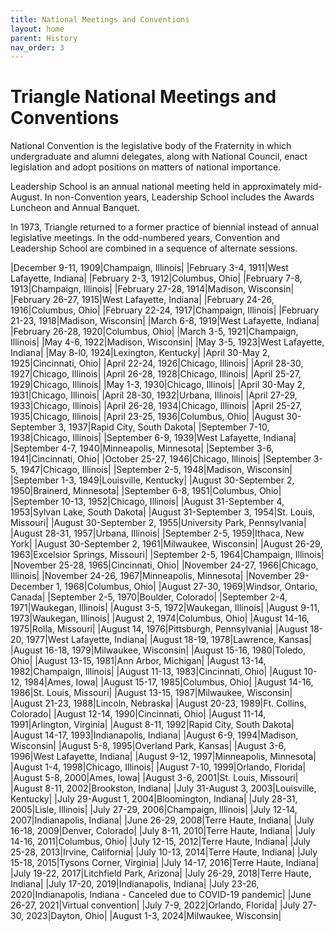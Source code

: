 ```yaml
---
title: National Meetings and Conventions
layout: home
parent: History
nav_order: 3
---
```

# Triangle National Meetings and Conventions

National Convention is the legislative body of the Fraternity in which
undergraduate and alumni delegates, along with National Council, enact
legislation and adopt positions on matters of national importance.

Leadership School is an annual national meeting held in approximately
mid-August.  In non-Convention years, Leadership School includes the
Awards Luncheon and Annual Banquet.

In 1973, Triangle returned to a former practice of biennial instead of
annual legislative meetings.  In the odd-numbered years, Convention and
Leadership School are combined in a sequence of alternate sessions.

|December 9-11, 1909|Champaign, Illinois|
|February 3-4, 1911|West Lafayette, Indiana|
|February 2-3, 1912|Columbus, Ohio|
|February 7-8, 1913|Champaign, Illinois|
|February 27-28, 1914|Madison, Wisconsin|
|February 26-27, 1915|West Lafayette, Indiana|
|February 24-26, 1916|Columbus, Ohio|
|February 22-24, 1917|Champaign, Illinois|
|February 21-23, 1918|Madison, Wisconsin|
|March 6-8, 1919|West Lafayette, Indiana|
|February 26-28, 1920|Columbus, Ohio|
|March 3-5, 1921|Champaign, Illinois|
|May 4-6, 1922|Madison, Wisconsin|
|May 3-5, 1923|West Lafayette, Indiana|
|May 8-l0, 1924|Lexington, Kentucky|
|April 30-May 2, 1925|Cincinnati, Ohio|
|April 22-24, 1926|Chicago, Illinois|
|April 28-30, 1927|Chicago, Illinois|
|April 26-28, 1928|Chicago, Illinois|
|April 25-27, 1929|Chicago, Illinois|
|May 1-3, 1930|Chicago, Illinois|
|April 30-May 2, 1931|Chicago, Illinois|
|April 28-30, 1932|Urbana, Illinois|
|April 27-29, 1933|Chicago, Illinois|
|April 26-28, 1934|Chicago, Illinois|
|April 25-27, 1935|Chicago, Illinois|
|April 23-25, 1936|Columbus, Ohio|
|August 30-September 3, 1937|Rapid City, South Dakota|
|September 7-10, 1938|Chicago, Illinois|
|September 6-9, 1939|West Lafayette, Indiana|
|September 4-7, 1940|Minneapolis, Minnesota|
|September 3-6, 1941|Cincinnati, Ohio|
|October 25-27, 1946|Chicago, Illinois|
|September 3-5, 1947|Chicago, Illinois|
|September 2-5, 1948|Madison, Wisconsin|
|September 1-3, 1949|Louisville, Kentucky|
|August 30-September 2, 1950|Brainerd, Minnesota|
|September 6-8, 1951|Columbus, Ohio|
|September 10-13, 1952|Chicago, Illinois|
|August 31-September 4, 1953|Sylvan Lake, South Dakota|
|August 31-September 3, 1954|St. Louis, Missouri|
|August 30-September 2, 1955|University Park, Pennsylvania|
|August 28-31, 1957|Urbana, Illinois|
|September 2-5, 1959|Ithaca, New York|
|August 30-September 2, 1961|Milwaukee, Wisconsin|
|August 26-29, 1963|Excelsior Springs, Missouri|
|September 2-5, 1964|Champaign, Illinois|
|November 25-28, 1965|Cincinnati, Ohio|
|November 24-27, 1966|Chicago, Illinois|
|November 24-26, 1967|Minneapolis, Minnesota|
|November 29-December 1, 1968|Columbus, Ohio|
|August 27-30, 1969|Windsor, Ontario, Canada|
|September 2-5, 1970|Boulder, Colorado|
|September 2-4, 1971|Waukegan, Illinois|
|August 3-5, 1972|Waukegan, Illinois|
|August 9-11, 1973|Waukegan, Illinois|
|August 2, 1974|Columbus, Ohio|
|August 14-16, 1975|Rolla, Missouri|
|August 14, 1976|Pittsburgh, Pennsylvania|
|August 18-20, 1977|West Lafayette, Indiana|
|August 18-19, 1978|Lawrence, Kansas|
|August 16-18, 1979|Milwaukee, Wisconsin|
|August 15-16, 1980|Toledo, Ohio|
|August 13-15, 1981|Ann Arbor, Michigan|
|August 13-14, 1982|Champaign, Illinois|
|August 11-13, 1983|Cincinnati, Ohio|
|August 10-12, 1984|Ames, Iowa|
|August 15-17, 1985|Columbus, Ohio|
|August 14-16, 1986|St. Louis, Missouri|
|August 13-15, 1987|Milwaukee, Wisconsin|
|August 21-23, 1988|Lincoln, Nebraska|
|August 20-23, 1989|Ft. Collins, Colorado|
|August 12-14, 1990|Cincinnati, Ohio|
|August 11-14, 1991|Arlington, Virginia|
|August 8-11, 1992|Rapid City, South Dakota|
|August 14-17, 1993|Indianapolis, Indiana|
|August 6-9, 1994|Madison, Wisconsin|
|August 5-8, 1995|Overland Park, Kansas|
|August 3-6, 1996|West Lafayette, Indiana|
|August 9-12, 1997|Minneapolis, Minnesota|
|August 1-4, 1998|Chicago, Illinois|
|August 7-10, 1999|Orlando, Florida|
|August 5-8, 2000|Ames, Iowa|
|August 3-6, 2001|St. Louis, Missouri|
|August 8-11, 2002|Brookston, Indiana|
|July 31-August 3, 2003|Louisville, Kentucky|
|July 29-August 1, 2004|Bloomington, Indiana|
|July 28-31, 2005|Lisle, Illinois|
|July 27-29, 2006|Champaign, Illinois|
|July 12-14, 2007|Indianapolis, Indiana|
|June 26-29, 2008|Terre Haute, Indiana|
|July 16-18, 2009|Denver, Colorado|
|July 8-11, 2010|Terre Haute, Indiana|
|July 14-16, 2011|Columbus, Ohio|
|July 12-15, 2012|Terre Haute, Indiana|
|July 25-28, 2013|Irvine, California|
|July 10-13, 2014|Terre Haute, Indiana|
|July 15-18, 2015|Tysons Corner, Virginia|
|July 14-17, 2016|Terre Haute, Indiana|
|July 19-22, 2017|Litchfield Park, Arizona|
|July 26-29, 2018|Terre Haute, Indiana|
|July 17-20, 2019|Indianapolis, Indiana|
|July 23-26, 2020|Indianapolis, Indiana - Canceled due to COVID-19 pandemic|
|June 26-27, 2021|Virtual convention|
|July 7-9, 2022|Orlando, Florida|
|July 27-30, 2023|Dayton, Ohio|
|August 1-3, 2024|Milwaukee, Wisconsin|


